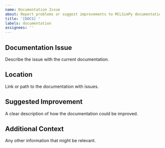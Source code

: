 ```yaml
---
name: Documentation Issue
about: Report problems or suggest improvements to MCLSimPy documentation
title: '[DOCS] '
labels: documentation
assignees: ''
---
```


## Documentation Issue
Describe the issue with the current documentation.

## Location
Link or path to the documentation with issues.

## Suggested Improvement
A clear description of how the documentation could be improved.

## Additional Context
Any other information that might be relevant.